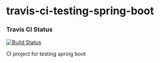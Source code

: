 # travis-ci-testing-spring-boot

### Travis CI Status
[![Build Status](https://travis-ci.com/GodaProjects/ci-testing-spring-boot.svg?token=nxbpBzyPmzXPxUzh2pUd&branch=master)](https://travis-ci.com/GodaProjects/ci-testing-spring-boot)


CI project for testing spring boot
